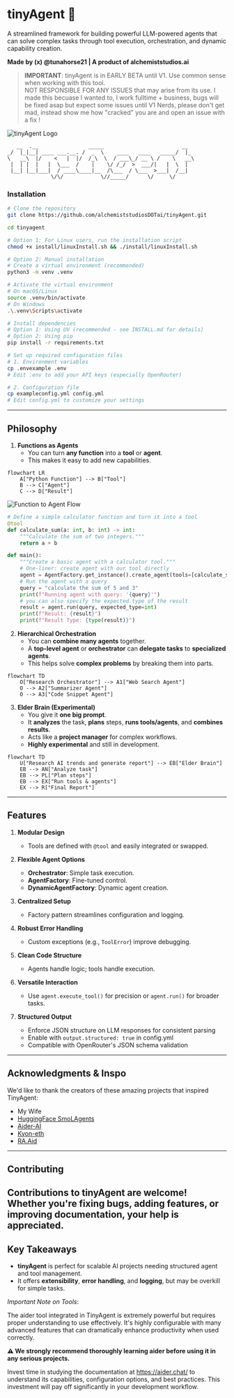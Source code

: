 # tinyAgent 🤖

A streamlined framework for building powerful LLM-powered agents that can solve complex tasks through tool execution, orchestration, and dynamic capability creation.

**Made by (x) @tunahorse21 | A product of alchemiststudios.ai**

> **IMPORTANT**: tinyAgent is in EARLY BETA until V1. Use common sense when working with this tool.  
> NOT RESPONSIBLE FOR ANY ISSUES that may arise from its use.
> I made this becuase I wanted to, I work fulltime + business, bugs will be fixed asap but expect some issues until V1
> Nerds, please don't get mad, instead show me how "cracked" you are and open an issue with a fix !

![tinyAgent Logo](tintAgentLogo.png)

```
   __  .__                _____                         __
_/  |_|__| ____ ___.__. /  _  \    ____   ____   _____/  |_
\   __\  |/    <   |  |/  /_\  \  / ___\_/ __ \ /    \   __\
 |  | |  |   |  \___  /    |    \/ /_/  >  ___/|   |  \  |
 |__| |__|___|  / ____\____|__  /\___  / \___  >___|  /__|
              \/\/            \//_____/      \/     \/
```

### Installation

```bash
# Clone the repository
git clone https://github.com/alchemiststudiosDOTai/tinyAgent.git

cd tinyagent

# Option 1: For Linux users, run the installation script
chmod +x install/linuxInstall.sh && ./install/linuxInstall.sh

# Option 2: Manual installation
# Create a virtual environment (recommended)
python3 -m venv .venv

# Activate the virtual environment
# On macOS/Linux
source .venv/bin/activate
# On Windows
.\.venv\Scripts\activate

# Install dependencies
# Option 1: Using UV (recommended - see INSTALL.md for details)
# Option 2: Using pip
pip install -r requirements.txt

# Set up required configuration files
# 1. Environment variables
cp .envexample .env
# Edit .env to add your API keys (especially OpenRouter)

# 2. Configuration file
cp exampleconfig.yml config.yml
# Edit config.yml to customize your settings
```

---

## Philosophy

1. **Functions as Agents**
   - You can turn **any function** into a **tool** or **agent**.
   - This makes it easy to add new capabilities.

```mermaid
flowchart LR
    A["Python Function"] --> B["Tool"]
    B --> C["Agent"]
    C --> D["Result"]
```

![Function to Agent Flow](static/images/func_agent.png)

```python
# Define a simple calculator function and turn it into a tool
@tool
def calculate_sum(a: int, b: int) -> int:
    """Calculate the sum of two integers."""
    return a + b

def main():
    """Create a basic agent with a calculator tool."""
    # One-liner: create agent with our tool directly
    agent = AgentFactory.get_instance().create_agent(tools=[calculate_sum])
    # Run the agent with a query
    query = "calculate the sum of 5 and 3"
    print(f"Running agent with query: '{query}'")
    # you can also specify the expected type of the result
    result = agent.run(query, expected_type=int)
    print(f"Result: {result}")
    print(f"Result Type: {type(result)}")
```

2. **Hierarchical Orchestration**
   - You can **combine many agents** together.
   - A **top-level agent** or **orchestrator** can **delegate tasks** to **specialized agents**.
   - This helps solve **complex problems** by breaking them into parts.

```mermaid
flowchart TD
    O["Research Orchestrator"] --> A1["Web Search Agent"]
    O --> A2["Summarizer Agent"]
    O --> A3["Code Snippet Agent"]
```

3. **Elder Brain (Experimental)**
   - You give it **one big prompt**.
   - It **analyzes** the task, **plans** steps, **runs tools/agents**, and **combines results**.
   - Acts like a **project manager** for complex workflows.
   - **Highly experimental** and still in development.

```mermaid
flowchart TD
    U["Research AI trends and generate report"] --> EB["Elder Brain"]
    EB --> AN["Analyze task"]
    EB --> PL["Plan steps"]
    EB --> EX["Run tools & agents"]
    EX --> R["Final Report"]
```

---

## Features

1. **Modular Design**

   - Tools are defined with `@tool` and easily integrated or swapped.

2. **Flexible Agent Options**

   - **Orchestrator**: Simple task execution.
   - **AgentFactory**: Fine-tuned control.
   - **DynamicAgentFactory**: Dynamic agent creation.

3. **Centralized Setup**

   - Factory pattern streamlines configuration and logging.

4. **Robust Error Handling**

   - Custom exceptions (e.g., `ToolError`) improve debugging.

5. **Clean Code Structure**

   - Agents handle logic; tools handle execution.

6. **Versatile Interaction**

   - Use `agent.execute_tool()` for precision or `agent.run()` for broader tasks.

7. **Structured Output**
   - Enforce JSON structure on LLM responses for consistent parsing
   - Enable with `output.structured: true` in config.yml
   - Compatible with OpenRouter's JSON schema validation

---

## Acknowledgments & Inspo

We'd like to thank the creators of these amazing projects that inspired TinyAgent:

- My Wife
- [HuggingFace SmoLAgents](https://github.com/huggingface/smolagents)
- [Aider-AI](https://github.com/Aider-AI/aider)
- [Kyon-eth](https://github.com/kyon-eth)
- [RA.Aid](https://github.com/ai-christianson/RA.Aid)

---

## Contributing

## Contributions to tinyAgent are welcome! Whether you're fixing bugs, adding features, or improving documentation, your help is appreciated.

## Key Takeaways

- **tinyAgent** is perfect for scalable AI projects needing structured agent and tool management.
- It offers **extensibility**, **error handling**, and **logging**, but may be overkill for simple tasks.

_Important Note on Tools_:

The aider tool integrated in TinyAgent is extremely powerful but requires proper understanding to use effectively. It's highly configurable with many advanced features that can dramatically enhance productivity when used correctly.

**⚠️ We strongly recommend thoroughly learning aider before using it in any serious projects.**

Invest time in studying the documentation at https://aider.chat/ to understand its capabilities, configuration options, and best practices. This investment will pay off significantly in your development workflow.
